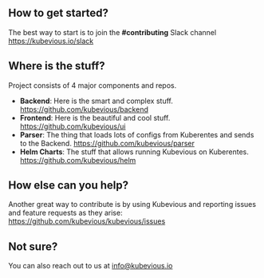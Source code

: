 ## How to get started?
The best way to start is to join the **#contributing** Slack channel https://kubevious.io/slack

## Where is the stuff?

Project consists of 4 major components and repos. 
- **Backend**: Here is the smart and complex stuff. https://github.com/kubevious/backend
- **Frontend**: Here is the beautiful and cool stuff. https://github.com/kubevious/ui
- **Parser**: The thing that loads lots of configs from Kuberentes and sends to the Backend. https://github.com/kubevious/parser
- **Helm Charts**: The stuff that allows running Kubevious on Kuberentes. https://github.com/kubevious/helm

## How else can you help?
Another great way to contribute is by using Kubevious and reporting issues and feature requests as they arise: https://github.com/kubevious/kubevious/issues

## Not sure?
You can also reach out to us at [info@kubevious.io](mailto:info@kubevious.io)
